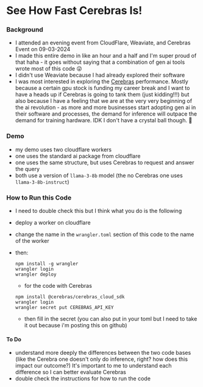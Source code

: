 # See How Fast Cerebras Is! 

### Background
- I attended an evening event from CloudFlare, Weaviate, and Cerebras Event on 09-03-2024
- I made this entire demo in like an hour and a half and I'm super proud of that haha - it goes without saying that a combination of gen ai tools wrote most of this code 😜
- I didn't use Weaviate because I had already explored their software
- I was most interested in exploring the [Cerebras](https://cerebras.ai/) performance. Mostly because a certain gpu stock is funding my career break and I want to have a heads up if Cerebras is going to tank them (just kidding!!!) but also because I have a feeling that we are at the very very beginning of the ai revolution - as more and more businesses start adopting gen ai in their software and processes, the demand for inference will outpace the demand for training hardware. IDK I don't have a crystal ball though. 🔮


### Demo 
- my demo uses two cloudflare workers 
- one uses the standard ai package from cloudflare 
- one uses the same structure, but uses Cerebras to request and answer the query 
- both use a version of `llama-3-8b` model (the no Cerebras one uses `llama-3-8b-instruct`)



### How to Run this Code
- I need to double check this but I think what you do is the following
- deploy a worker on cloudflare 
- change the name in the `wrangler.toml` section of this code to the name of the worker 
- then: 
    ```
    npm install -g wrangler
    wrangler login
    wrangler deploy
    ```
    - for the code with Cerebras 
    ```
    npm install @cerebras/cerebras_cloud_sdk
    wrangler login
    wrangler secret put CEREBRAS_API_KEY   
    ```

    - then fill in the secret (you can also put in your toml but I need to take it out because i'm posting this on github)




#### To Do 
- understand more deeply the differences between the two code bases (like the Cerebra one doesn't only do inference, right? how does this impact our outcome?) It's important to me to understand each difference so I can better evaluate Cerebras 
- double check the instructions for how to run the code 


